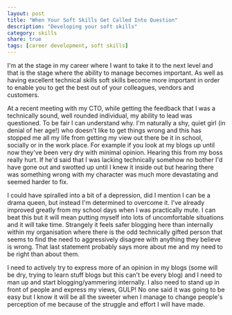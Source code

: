 ```yaml
---
layout: post
title: "When Your Soft Skills Get Called Into Question"
description: "Developing your soft skills"
category: skills
share: true
tags: [career development, soft skills]
---
```

I'm at the stage in my career where I want to take it to the next level and that is the stage where the ability to manage becomes important. As well as having excellent technical skills soft skills become more important in order to enable you to get the best out of your colleagues, vendors and customers.

At a recent meeting with my CTO, while getting the feedback that I was a technically sound, well rounded individual, my ability to lead was questioned. To be fair I can understand why. I'm naturally a shy, quiet girl (in denial of her age!) who doesn't like to get things wrong and this has stopped me all my life from getting my view out there be it in school, socially or in the work place. For example if you look at my blogs up until now they've been very dry with minimal opinion. Hearing this from my boss really hurt. If he'd said that I was lacking technically somehow no bother I'd have gone out and swotted up until I knew it inside out but hearing there was something wrong with my character was much more devastating and seemed harder to fix.

I could have spiralled into a bit of a depression, did I mention I can be a drama queen, but instead I'm determined to overcome it. I've already improved greatly from my school days when I was practically mute. I can beat this but it will mean putting myself into lots of uncomfortable situations and it will take time. Strangely it feels safer blogging here than internally within my organisation where there is the odd technically gifted person that seems to find the need to aggressively disagree with anything they believe is wrong. That last statement probably says more about me and my need to be right than about them. 

I need to actively try to express more of an opinion in my blogs (some will be dry, trying to learn stuff blogs but this can't be every blog) and I need to man up and start blogging/yammering internally. I also need to stand up in front of people and express my views, GULP! No one said it was going to be easy but I know it will be all the sweeter when I manage to change people's perception of me because of the struggle and effort I will have made.

